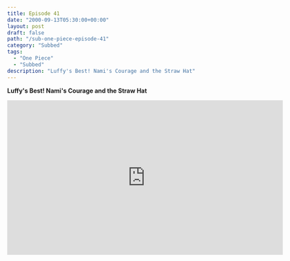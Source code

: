 ```yaml
---
title: Episode 41
date: "2000-09-13T05:30:00+00:00"
layout: post
draft: false
path: "/sub-one-piece-episode-41"
category: "Subbed"
tags:
  - "One Piece"
  - "Subbed"
description: "Luffy's Best! Nami's Courage and the Straw Hat"
---
```


**Luffy's Best! Nami's Courage and the Straw Hat**

<iframe width="640" height="360" src="https://www.fembed.com/v/05vlpd3qno6" frameborder="0" marginwidth=0 marginheight=0 scrolling=no allowfullscreen></iframe>


